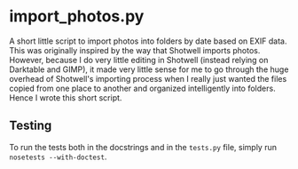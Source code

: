 import_photos.py
================

A short little script to import photos into folders by date based on EXIF data.
This was originally inspired by the way that Shotwell imports photos. However,
because I do very little editing in Shotwell (instead relying on Darktable and
GIMP), it made very little sense for me to go through the huge overhead of
Shotwell's importing process when I really just wanted the files copied from one
place to another and organized intelligently into folders. Hence I wrote this
short script.

Testing
-------

To run the tests both in the docstrings and in the `tests.py` file, simply run
`nosetests --with-doctest`.
